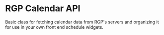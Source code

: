 # RGP Calendar API
Basic class for fetching calendar data from RGP's servers and organizing it for use in your own front end schedule widgets.